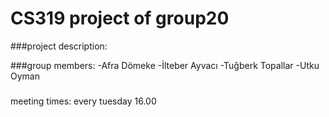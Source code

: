 # CS319 project of group20

###project description:

###group members:
-Afra Dömeke
-İlteber Ayvacı
-Tuğberk Topallar
-Utku Oyman

###
meeting times: 
every tuesday 16.00
